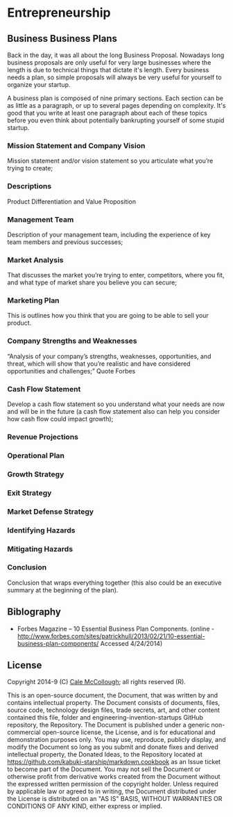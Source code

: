 # Entrepreneurship

## Business Business Plans

Back in the day, it was all about the long Business Proposal. Nowadays long business proposals are only useful for very large businesses where the length is due to technical things that dictate it's length. Every business needs a plan, so simple proposals will always be very useful for yourself to organize your startup.

A business plan is composed of nine primary sections. Each section can be as little as a paragraph, or up to several pages depending on complexity. It's good that you write at least one paragraph about each of these topics before you even think about potentially bankrupting yourself of some stupid startup.

### Mission Statement and Company Vision

Mission statement and/or vision statement so you articulate what you’re trying to create;

### Descriptions

Product Differentiation and Value Proposition

### Management Team

Description of your management team, including the experience of key team members and previous successes;

### Market Analysis

That discusses the market you’re trying to enter, competitors, where you fit, and what type of market share you believe you can secure;

### Marketing Plan

This is outlines how you think that you are going to be able to sell your product.

### Company Strengths and Weaknesses

“Analysis of your company’s strengths, weaknesses, opportunities, and threat, which will show that you’re realistic and have considered opportunities and challenges;” Quote Forbes

### Cash Flow Statement

Develop a cash flow statement so you understand what your needs are now and will be in the future (a cash flow statement also can help you consider how cash flow could impact growth);

### Revenue Projections

### Operational Plan

### Growth Strategy

### Exit Strategy

### Market Defense Strategy

### Identifying Hazards

### Mitigating Hazards

### Conclusion

Conclusion that wraps everything together (this also could be an executive summary at the beginning of the plan).


## Biblography

* Forbes Magazine – 10 Essential Business Plan Components. (online - http://www.forbes.com/sites/patrickhull/2013/02/21/10-essential-business-plan-components/ Accessed 4/24/2014)

## License

Copyright 2014-9 (C) [Cale McCollough](https://calemccollough.github.io); all rights reserved (R).

This is an open-source document, the Document, that was written by and contains intellectual property. The Document consists of documents, files, source code, technology design files, trade secrets, art, and other content contained this file, folder and engineering-invention-startups GitHub repository, the Repository. The Document is published under a generic non-commercial open-source license, the License, and is for educational and demonstration purposes only. You may use, reproduce, publicly display, and modify the Document so long as you submit and donate fixes and derived intellectual property, the Donated Ideas, to the Repository located at <https://github.com/kabuki-starship/markdown.cookbook> as an Issue ticket to become part of the Document. You may not sell the Document or otherwise profit from derivative works created from the Document without the expressed written permission of the copyright holder. Unless required by applicable law or agreed to in writing, the Document distributed under the License is distributed on an "AS IS" BASIS, WITHOUT WARRANTIES OR CONDITIONS OF ANY KIND, either express or implied.
